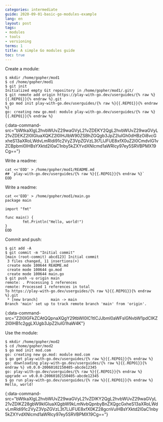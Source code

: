 ```yaml
---
categories: intermediate
guide: 2020-09-01-basic-go-modules-example
lang: en
layout: post
tags:
- modules
- tools
- versioning
terms: 1
title: A simple Go modules guide
toc: true
---
```


Create a module:

```.term1
$ mkdir /home/gopher/mod1
$ cd /home/gopher/mod1
$ git init
Initialized empty Git repository in /home/gopher/mod1/.git/
$ git remote add origin https://play-with-go.dev/userguides/{% raw %}{{.REPO1}}{% endraw %}.git
$ go mod init play-with-go.dev/userguides/{% raw %}{{.REPO1}}{% endraw %}
go: creating new go.mod: module play-with-go.dev/userguides/{% raw %}{{.REPO1}}{% endraw %}
```
{:data-command-src="bWtkaXIgL2hvbWUvZ29waGVyL21vZDEKY2QgL2hvbWUvZ29waGVyL21vZDEKZ2l0IGluaXQKZ2l0IHJlbW90ZSBhZGQgb3JpZ2luIGh0dHBzOi8vcGxheS13aXRoLWdvLmRldi91c2VyZ3VpZGVzL3t7LlJFUE8xfX0uZ2l0CmdvIG1vZCBpbml0IHBsYXktd2l0aC1nby5kZXYvdXNlcmd1aWRlcy97ey5SRVBPMX19Cg=="}

Write a readme:

```.term1
cat <<'EOD' > /home/gopher/mod1/README.md
## `play-with-go.dev/userguides/{% raw %}{{.REPO1}}{% endraw %}`
EOD
```

Write a readme:

```.term1
cat <<'EOD' > /home/gopher/mod1/main.go
package main

import "fmt"

func main() {
        fmt.Println("Hello, world!")
}
EOD
```

Commit and push:

```.term1
$ git add -A
$ git commit -m "Initial commit"
[main (root-commit) abcd123] Initial commit
 3 files changed, 11 insertions(+)
 create mode 100644 README.md
 create mode 100644 go.mod
 create mode 100644 main.go
$ git push -u origin main
remote: . Processing 1 references        
remote: Processed 1 references in total        
To https://play-with-go.dev/userguides/{% raw %}{{.REPO1}}{% endraw %}.git
 * [new branch]      main -> main
Branch 'main' set up to track remote branch 'main' from 'origin'.
```
{:data-command-src="Z2l0IGFkZCAtQQpnaXQgY29tbWl0IC1tICJJbml0aWFsIGNvbW1pdCIKZ2l0IHB1c2ggLXUgb3JpZ2luIG1haW4K"}

Use the module:

```.term1
$ mkdir /home/gopher/mod2
$ cd /home/gopher/mod2
$ go mod init mod.com
go: creating new go.mod: module mod.com
$ go get play-with-go.dev/userguides/{% raw %}{{.REPO1}}{% endraw %}
go: downloading play-with-go.dev/userguides/{% raw %}{{.REPO1}}{% endraw %} v0.0.0-20060102150405-abcde12345
go: play-with-go.dev/userguides/{% raw %}{{.REPO1}}{% endraw %} upgrade => v0.0.0-20060102150405-abcde12345
$ go run play-with-go.dev/userguides/{% raw %}{{.REPO1}}{% endraw %}
Hello, world!
```
{:data-command-src="bWtkaXIgL2hvbWUvZ29waGVyL21vZDIKY2QgL2hvbWUvZ29waGVyL21vZDIKZ28gbW9kIGluaXQgbW9kLmNvbQpnbyBnZXQgcGxheS13aXRoLWdvLmRldi91c2VyZ3VpZGVzL3t7LlJFUE8xfX0KZ28gcnVuIHBsYXktd2l0aC1nby5kZXYvdXNlcmd1aWRlcy97ey5SRVBPMX19Cg=="}

<script>let pageGuide="2020-09-01-basic-go-modules-example"; let pageLanguage="en"; let pageScenario="go115";</script>
